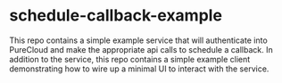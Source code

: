 # schedule-callback-example
This repo contains a simple example service that will authenticate into PureCloud and make the appropriate api calls to schedule a callback.  In addition to the service, this repo contains a simple example client demonstrating how to wire up a minimal UI to interact with the service.
